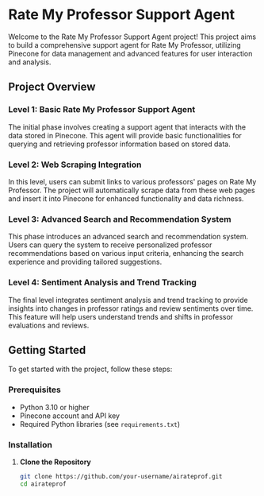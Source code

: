 # Rate My Professor Support Agent

Welcome to the Rate My Professor Support Agent project! This project aims to build a comprehensive support agent for Rate My Professor, utilizing Pinecone for data management and advanced features for user interaction and analysis.

## Project Overview

### Level 1: Basic Rate My Professor Support Agent
The initial phase involves creating a support agent that interacts with the data stored in Pinecone. This agent will provide basic functionalities for querying and retrieving professor information based on stored data.

### Level 2: Web Scraping Integration
In this level, users can submit links to various professors' pages on Rate My Professor. The project will automatically scrape data from these web pages and insert it into Pinecone for enhanced functionality and data richness.

### Level 3: Advanced Search and Recommendation System
This phase introduces an advanced search and recommendation system. Users can query the system to receive personalized professor recommendations based on various input criteria, enhancing the search experience and providing tailored suggestions.

### Level 4: Sentiment Analysis and Trend Tracking
The final level integrates sentiment analysis and trend tracking to provide insights into changes in professor ratings and review sentiments over time. This feature will help users understand trends and shifts in professor evaluations and reviews.

## Getting Started

To get started with the project, follow these steps:

### Prerequisites

- Python 3.10 or higher
- Pinecone account and API key
- Required Python libraries (see `requirements.txt`)

### Installation

1. **Clone the Repository**
   ```bash
   git clone https://github.com/your-username/airateprof.git
   cd airateprof